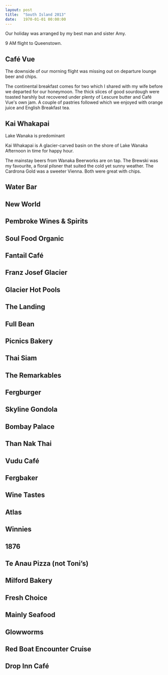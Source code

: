 ```yaml
---
layout: post
title:  "South Island 2013"
date:   1970-01-01 00:00:00
---
```


Our holiday was arranged by my best man and sister Amy.

9 AM flight to Queenstown.

## Café Vue

The downside of our morning flight was missing out on departure lounge beer and chips.

The continental breakfast comes for two which I shared with my wife before we departed for our honeymoon.
The thick slices of good sourdough were toasted harshly but recovered under plenty of Lescure butter and Café Vue's own jam.
A couple of pastries followed which we enjoyed with orange juice and English Breakfast tea.

## Kai Whakapai

Lake Wanaka is predominant

Kai Whakapai is
A glacier-carved basin on the shore of Lake Wanaka
Afternoon in time for happy hour.

The mainstay beers from Wanaka Beerworks are on tap.
The Brewski was my favourite, a floral pilsner that suited the cold yet sunny weather.
The Cardrona Gold was a sweeter Vienna.
Both were great with chips.

## Water Bar

## New World

## Pembroke Wines & Spirits

## Soul Food Organic

## Fantail Café

## Franz Josef Glacier

## Glacier Hot Pools

## The Landing

## Full Bean

## Picnics Bakery

## Thai Siam

## The Remarkables

## Fergburger

## Skyline Gondola

## Bombay Palace

## Than Nak Thai

## Vudu Café

## Fergbaker

## Wine Tastes

## Atlas

## Winnies

## 1876

## Te Anau Pizza (not Toni’s)

## Milford Bakery

## Fresh Choice

## Mainly Seafood

## Glowworms

## Red Boat Encounter Cruise

## Drop Inn Café